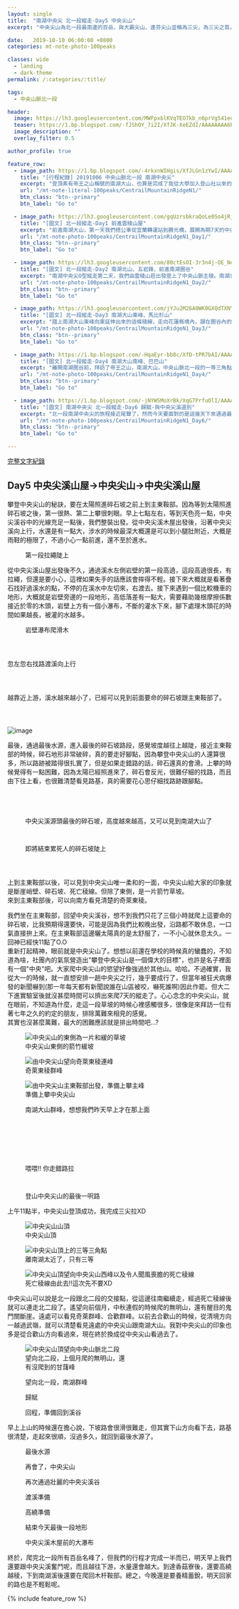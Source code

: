 ```yaml
---
layout: single
title:  "南湖中央尖 北一段縱走-Day5 中央尖山"
excerpt: "中央尖山為北一段最南邊的百岳，與大霸尖山、達芬尖山並稱為三尖，為三尖之首。今天要從中央尖溪山屋出發，爬上又長又陡的碎石坡，才能登上中央尖山。"

date:   2019-10-10 06:00:00 +0800
categories: mt-note-photo-100peaks

classes: wide
  - landing
  - dark-theme
permalink: /:categories/:title/

tags:
  - 中央山脈北一段

header:
  image: https://lh3.googleusercontent.com/MWFpxblKVqTEO7kb_n6prVg541edr6PSwLeisUNFtsf-my284EJqPd16dFNarGh_GIFaxE5KcSwaZ9lL4UQ=w2000-h1080
  teaser: https://1.bp.blogspot.com/-fJShOY_7i2I/XfJK-XeEZdI/AAAAAAAA6PQ/XuSZ3S7LVLQ8GHH1vcSEL0j-89DQDFM2ACLcBGAsYHQ/s640/_MG_3125.JPG
  image_description: ""
  overlay_filter: 0.5

author_profile: true

feature_row:
  - image_path: https://1.bp.blogspot.com/-4rkxnWIHgis/XfJLGn1zYwI/AAAAAAAA6QA/yr-OaGmWBBwIXJZcjCEhjD8JdE3Y28ZxQCLcBGAsYHQ/s640/_MG_3168.JPG
    title: "[行程紀錄] 20191006 中央山脈北一段 南湖中央尖"
    excerpt: "登頂素有帝王之山稱號的南湖大山，也算是完成了我從大學加入登山社以來的心願了。尤其在這秋高氣爽的天氣下，登上中央山脈北一段的最高峰，還有雲海相伴，先前四天揹著20多公斤重的背包，一步一步走上來的辛勞，在這一刻都值得了。"
    url: "/mt-note-literal-100peaks/CentrailMountainRidgeN1/"
    btn_class: "btn--primary"
    btn_label: "Go to"

  - image_path: https://lh3.googleusercontent.com/gqUzrsbkraQoLe0So4jRjbVM2B2gahQRCbU4_Cg9Cyrt4aKI8xZabmgPoxBlzGZh5KdbVSTfuZ01FNlllso=w640-h480
    title: "[圖文] 北一段縱走-Day1 前進雲稜山屋"
    excerpt: "前進南湖大山，第一天我們搭公車從宜蘭轉運站到勝光橋，展開為期7天的中央山脈北一段之旅。越過多家屯山，往雲稜山屋前進，今天的天氣非常的好，還可以看見蘭陽平原的雲海，希望未來7天能滿滿的收穫。"
    url: "/mt-note-photo-100peaks/CentrailMountainRidgeN1_Day1/"
    btn_class: "btn--primary"
    btn_label: "Go to"

  - image_path: https://lh3.googleusercontent.com/80ctEsOI-3r3n4j-OE_NeY4hUHR58RRrQjGB2uxcGcZjka9BiunVVdUVdHkIPk1-R3Y_P2HUSAG1dQsirJ4=w640-h480
    title: "[圖文] 北一段縱走-Day2 南湖北山、五岩鋒、前進南湖圈谷"
    excerpt: "南湖中央尖O型縱走第二天，我們由雲稜山莊出發登上了中央山脈主稜。南湖北山為中央山脈主稜上最北的一座百岳。今天可以清楚看見南湖大山與中央尖山的輪廓，這座山有著帝王之山的稱號，於此地可以感受到他的氣勢。"
    url: "/mt-note-photo-100peaks/CentrailMountainRidgeN1_Day2/"
    btn_class: "btn--primary"
    btn_label: "Go to"

  - image_path: https://lh3.googleusercontent.com/jYJu2M26A0WK0GXQdTXNYwXyfsGmyH0ffvoiQ2uzTADvDtEm9AYpR8NFaC82yMO-4FLEAUIgJvnmnvlj21M=w640-h480
    title: "[圖文] 北一段縱走-Day3 南湖大山東峰、馬比杉山"
    excerpt: "踏上南湖大山東峰向東延伸出來的這條稜線，走向花蓮縣境內，跟在圈谷內的景色很不一樣，兩旁是廣大海拔較低的中級山域。一早從山屋出發前往南湖大山東峰，通過上圈谷並翻越稜線後，迎接我們的是中央山脈東面的一片雲海。"
    url: "/mt-note-photo-100peaks/CentrailMountainRidgeN1_Day3/"
    btn_class: "btn--primary"
    btn_label: "Go to"

  - image_path: https://1.bp.blogspot.com/-HqaEyr-bb8c/XfD-tPR7bAI/AAAAAAAA6I0/Jf3M0XQkXXwGGXcmzUn75eRc5qCHcbTbgCLcBGAsYHQ/s640/_MG_2961.JPG
    title: "[圖文] 北一段縱走-Day4 南湖大山南峰、巴巴山"
    excerpt: "離開南湖圈谷前，拜訪了帝王之山，南湖大山，中央山脈北一段的一等三角點，於此遙望雪山，以及南方的中央尖山，稱霸於北台灣的三座名峰。"
    url: "/mt-note-photo-100peaks/CentrailMountainRidgeN1_Day4/"
    btn_class: "btn--primary"
    btn_label: "Go to"

  - image_path: https://1.bp.blogspot.com/-jNYWSMoXrBk/XqG7PrfuOlI/AAAAAAABC1w/NCqkRe1Xf84becyh-ukAh0j3lXxIMji_ACLcBGAsYHQ/s640/DSC_0873.jpg
    title: "[圖文] 南湖中央尖 北一段縱走-Day6 歸賦-與中央尖溪道別"
    excerpt: "北一段南湖中央尖的旅程接近尾聲了，然而今天要面對的是這幾天下來遇過最複雜的地形，有滑得要命的獨木橋，很陡的高繞加上很滑的橫渡。如果在這邊有個失手，可能較要去玩中央尖溪滑水道了。"
    url: "/mt-note-photo-100peaks/CentrailMountainRidgeN1_Day6/"
    btn_class: "btn--primary"
    btn_label: "Go to"

---
```



<a href="/mt-note-literal-100peaks/CentrailMountainRidgeN1/" class="btn btn--primary">完整文字紀錄</a>

## Day5 中央尖溪山屋->中央尖山->中央尖溪山屋


攀登中央尖山的秘訣，要在太陽照進碎石坡之前上到主東鞍部。因為等到太陽照進碎石坡之後，第一很熱、第二上攀很刺眼。早上七點左右，等到天色亮一點，中央尖溪谷中的光線充足一點後，我們整裝出發。從中央尖溪木屋出發後，沿著中央尖溪向上行，水還是有一點大，涉水的時候最深大概還是可以到小腿肚附近，大概是雨鞋的極限了，不過小心一點前進，還不至於進水。


<figure style="width: 70%" class="align-center">
  <img src="https://1.bp.blogspot.com/-83nFv82hBIQ/XqBlApT8IsI/AAAAAAABCs8/YwNKmvgt7VoiveZB6dj_5gVLDM-6kodOQCLcBGAsYHQ/s1600/DSC_0773.jpg" alt="">
  <figcaption> 第一段拉繩陡上 </figcaption>
</figure> 

從中央尖溪山屋出發後不久，通過溪水左側岩壁的第一段高遶，這段高遶很長，有拉繩，但還是要小心，這裡如果失手的話應該會摔得不輕。接下來大概就是看著疊石找好過溪水的點，不停的在溪水中左切來，右渡去。接下來遇到一個比較機車的地形，大概就是岩壁旁邊的一段地形，高低落差有一點大，需要藉助幾根摩擦係數接近於零的木頭，岩壁上方有一個小瀑布，不斷的灌水下來，腳下處理木頭花的時間如果越長，被灌的水越多。

<figure style="width: 70%" class="align-center">
  <img src="https://1.bp.blogspot.com/-hkAoUZCP2G8/XqBhLhS2GRI/AAAAAAABCpE/hjih3vF2qRwiQb3wiYQ7oJmQGvW1IYThACLcBGAsYHQ/s1600/DSC_0775.jpg" alt="">
  <figcaption> 岩壁瀑布爬滑木 </figcaption>
</figure> 

<figure style="width: 45%" class="align-left">
  <img src="https://1.bp.blogspot.com/-_uyMtLpf2pk/XqBlH9nxQ7I/AAAAAAABCtI/I5RDg9smXTQnwAeS0s4Zxxxn2pp4rNamwCLcBGAsYHQ/s640/DSC_0777.jpg" alt="">
  <figcaption>  </figcaption>
</figure> 

<figure style="width: 45%" class="align-right">
  <img src="https://1.bp.blogspot.com/-j-79gk_IWVY/XqBhLgfVheI/AAAAAAABCpA/Hvo0WDxjd6oTyQK-Af2HWLuRGmpFfK2agCLcBGAsYHQ/s640/DSC_0778.jpg" alt="">
  <figcaption>  </figcaption>
</figure> 

<figure class="align-center">
  <img src="https://1.bp.blogspot.com/-omhj2N6oz30/XqBhN0kvuwI/AAAAAAABCpM/INCQxsRoLAQ39xplSprNkCw3F1g-oNeyACLcBGAsYHQ/s1600/DSC_0783.jpg" alt="">
  <figcaption>  </figcaption>
</figure> 

忽左忽右找路渡溪向上行

<figure style="width: 45%" class="align-left">
  <img src="https://1.bp.blogspot.com/-NUUos3lRvyA/XqBlOHvtXyI/AAAAAAABCtM/0VIKoMkTYXocHXTPMtmdC2XRwaIkrLtNACLcBGAsYHQ/s640/DSC_0784.jpg" alt="">
  <figcaption>  </figcaption>
</figure> 

<figure style="width: 45%" class="align-right">
  <img src="https://1.bp.blogspot.com/-EkZAfaQkuCs/XqBlOIlrCtI/AAAAAAABCtQ/5L6XhcxS37ghZKyZ25G4xsiuPZYjhJxJACLcBGAsYHQ/s640/DSC_0786.jpg" alt="">
  <figcaption>  </figcaption>
</figure> 

<figure class="align-center">
  <img src="https://1.bp.blogspot.com/-TJyukzuie5M/XqBlk2vkaNI/AAAAAAABCtg/1E6RQC5B6C8GHpU2o4vQ5NlEboA3z3BkgCLcBGAsYHQ/s1600/DSC_0792.jpg" alt="">
  <figcaption>  </figcaption>
</figure> 

越靠近上游，溪水越來越小了，已經可以見到前面要命的碎石坡跟主東鞍部了。

<figure class="align-center">
  <img src="https://1.bp.blogspot.com/-B8iHqorpVHg/XqBll6JNYbI/AAAAAAABCto/mq2xektM-bEMnFAqHe-f4Or-SXUcHFVwQCLcBGAsYHQ/s1600/DSC_0790.jpg" alt="">
  <figcaption>  </figcaption>
</figure> 

<figure style="width: 45%" class="align-left">
  <img src="https://1.bp.blogspot.com/-doFGPKfCBsc/XqBlk2uy2lI/AAAAAAABCtk/m5Pvh46d0W0VE8YNsdf6Lptufh5RhvE7wCLcBGAsYHQ/s640/DSC_0789.jpg" alt="">
  <figcaption>  </figcaption>
</figure> 

<figure style="width: 45%" class="align-right">
  <img src="https://1.bp.blogspot.com/-sEyZCDaPZn8/XqBlm3bisyI/AAAAAAABCts/nu2y8eIOykEP3hrO7Vc4kGkhqM1aZsCXQCLcBGAsYHQ/s640/DSC_0793.jpg" alt="">
  <figcaption>  </figcaption>
</figure> 

![image](https://1.bp.blogspot.com/-GF4HO2y0LP0/XfJK5kYfb1I/AAAAAAAA6O0/3xAwNO_I5JICzs_PvAsmxRXXRIo0VHkVgCLcBGAsYHQ/s1600/_MG_3105.JPG)

最後，通過最後水源，進入最後的碎石坡路段，感覺坡度越往上越陡，接近主東鞍部的時候，碎石地形非常破碎，真的要走好腳點，因為攀登中央尖山的人還算很多，所以路跡被踏得很扎實了，但是如果走錯路的話，碎石還真的會滑。上攀的時候覺得有一點困難，因為太陽已經照進來了，碎石會反光，很難仔細的找路，而且由下往上看，也很難清楚看見路基，真的需要花心思仔細找路跡跟腳點。  

<figure style="width: 45%" class="align-left">
  <img src="https://1.bp.blogspot.com/-rfXhUY_O6fc/XfJK5Rvo3OI/AAAAAAAA6Ow/g2ikUq9TXb4H8cmZ7fp3dWwpaaPB0SXCgCLcBGAsYHQ/s640/_MG_3107.JPG" alt="">
  <figcaption>  </figcaption>
</figure> 

<figure style="width: 45%" class="align-right">
  <img src="https://1.bp.blogspot.com/-JSojyz0JvUE/XfJK5-KVFxI/AAAAAAAA6O4/UvFDvAQeznknngaS6vvlgLInADbZclC6wCLcBGAsYHQ/s640/_MG_3108.JPG" alt="">
  <figcaption>  </figcaption>
</figure> 

<figure style="width: 45%" class="align-left">
  <img src="https://1.bp.blogspot.com/-4OKtzxMaDZM/XfJK7cwYotI/AAAAAAAA6O8/hxLWK2kMDAcE2owRIr3zjEZAedBLvZhXwCLcBGAsYHQ/s640/_MG_3111.JPG" alt="">
  <figcaption>  </figcaption>
</figure> 

<figure style="width: 45%" class="align-right">
  <img src="https://1.bp.blogspot.com/-lU-cXVdZqcg/XfJK70fdDhI/AAAAAAAA6PA/nmnfHxaKCAA_W_v3fvuWfEvCe0gDX61rACLcBGAsYHQ/s640/_MG_3113.JPG" alt="">
  <figcaption>  </figcaption>
</figure> 

<figure class="align-center">
  <img src="https://1.bp.blogspot.com/-fJShOY_7i2I/XfJK-XeEZdI/AAAAAAAA6PQ/XuSZ3S7LVLQ8GHH1vcSEL0j-89DQDFM2ACLcBGAsYHQ/s1600/_MG_3125.JPG" alt="">
  <figcaption> 中央尖溪源頭最後的碎石坡，高度越來越高，又可以見到南湖大山了 </figcaption>
</figure> 

<figure style="width: 45%" class="align-left">
  <img src="https://1.bp.blogspot.com/-cDxSGgQbP6U/XfJK-5BDd3I/AAAAAAAA6PU/ehWNzXrV1bENpleXyRj_4Xjwip32pZ2bACLcBGAsYHQ/s640/_MG_3127.JPG" alt="">
  <figcaption>  </figcaption>
</figure> 

<figure style="width: 45%" class="align-right">
  <img src="https://1.bp.blogspot.com/-bq2KnBXcPHY/XfJK_pCs6MI/AAAAAAAA6PY/p3IJMMBMbeQr54J1LWYlsmhlh3WC_JXbQCLcBGAsYHQ/s640/_MG_3128.JPG" alt="">
  <figcaption>  </figcaption>
</figure> 

<figure class="align-center">
  <img src="https://1.bp.blogspot.com/-Y5bQA1Y6PdU/XfJLAT31ZhI/AAAAAAAA6Pc/6hkzAyIQNkcfqO3YI4DGdx2gT2B3WHtPgCLcBGAsYHQ/s1600/_MG_3145.JPG" alt="">
  <figcaption> 即將結束累死人的碎石坡陡上 </figcaption>
</figure> 

<figure style="width: 45%" class="align-left">
  <img src="https://1.bp.blogspot.com/-zb5qG_Hk5Hs/XfJLAyt1lRI/AAAAAAAA6Pg/0LEgJgv3Q70nLbvMSruoin4g7PcrMkiJQCLcBGAsYHQ/s640/_MG_3149.JPG" alt="">
  <figcaption>  </figcaption>
</figure> 

<figure style="width: 45%" class="align-right">
  <img src="https://1.bp.blogspot.com/-7YBZgELcHkU/XfJLBWHvH6I/AAAAAAAA6Pk/I32ihbqsOuk5BPU4vnzYYUuZ837plyMmwCLcBGAsYHQ/s640/_MG_3150.JPG" alt="">
  <figcaption>  </figcaption>
</figure> 

<figure class="align-center">
  <img src="https://1.bp.blogspot.com/-wq64HEsAqXI/XfJLCUgjDoI/AAAAAAAA6Po/cqAhAevHV48w510wdt-s4Y0yJcc8se6jgCLcBGAsYHQ/s1600/_MG_3152.JPG" alt="">
  <figcaption>  </figcaption>
</figure> 

上到主東鞍部以後，可以見到中央尖山唯一柔和的一面，中央尖山給大家的印象就是斷崖峭壁、碎石坡、死亡稜線。但除了東側，是一片箭竹草坡。  
來到主東鞍部後，可以向南方看見清楚的奇萊東稜。

我們坐在主東鞍部，回望中央尖溪谷，想不到我們只花了三個小時就爬上這要命的碎石坡，比我預期得還要快，可能是因為我們比較晚出發，沿路都不敢休息，一口氣直接拚上來。在主東鞍部這邊曬太陽真的是太舒服了，一不小心就休息太久。一回神已經快11點了O.O  
重新打起精神，眼前就是中央尖山了。想想以前還在學校的時候真的蠻蠢的，不知道為啥，社團內的氣氛營造出"攀登中央尖山是一個偉大的目標"，也許是名子裡面有一個"中央"吧。大家爬中央尖山的慾望好像強過於其他山。哈哈。不過確實，我從大一的時候，就一直想安排一趟中央尖之行，幾乎要成行了，但當年被狂犬病爆發的新聞嚇到(那一年每天都有新聞說誰在山區被咬，嚇死誰啊)因此作罷。但大二下進實驗室後就沒甚麼時間可以擠出來爬7天的縱走了。心心念念的中央尖山，就在眼前，不知道為什麼，走這一段草坡的時候心裡感觸很多，很像是來拜訪一位有著七年之久的約定的朋友，排除萬難來相見的感覺。  
其實也沒甚麼萬難，最大的困難應該就是排出時間吧...?  

<figure class="align-center">
  <img src="https://1.bp.blogspot.com/-ewxx7hFIcFw/XfJLE3_j1JI/AAAAAAAA6P4/7M9m90pEDi8mzaYBn8zNlNnsPvGD05yrwCLcBGAsYHQ/s1600/_MG_3158.JPG" alt="中央尖山的東側為一片和緩的草坡">
  <figcaption> 中央尖山東側的箭竹緩坡 </figcaption>
</figure> 

<figure class="align-center">
  <img src="https://1.bp.blogspot.com/-0nV2dsEAxHE/XfJLF1eTeMI/AAAAAAAA6P8/xTByIpBpXtE1Cp8IVMmRyfmByJ5lKGF8QCLcBGAsYHQ/s1600/_MG_3163.JPG" alt="由中央尖山望向奇萊東稜連峰">
  <figcaption> 奇萊東稜群峰 </figcaption>
</figure> 

<figure class="align-center">
  <img src="https://1.bp.blogspot.com/-wpjVYynuFao/XfJLD8suEQI/AAAAAAAA6Pw/TNDJwPV7BXgZBbkkyrXerY8ecddkphL_gCLcBGAsYHQ/s1600/_MG_3156.JPG" alt="由中央尖山主東鞍部出發，準備上攀主峰">
  <figcaption> 準備上攀中央尖山 </figcaption>
</figure> 

<figure class="align-center">
  <img src="https://1.bp.blogspot.com/-4rkxnWIHgis/XfJLGn1zYwI/AAAAAAAA6QA/yr-OaGmWBBwIXJZcjCEhjD8JdE3Y28ZxQCLcBGAsYHQ/s1600/_MG_3168.JPG" alt="">
  <figcaption> 南湖大山群峰，想想我們昨天早上才在那上面 </figcaption>
</figure> 

<figure class="align-center">
  <img src="https://1.bp.blogspot.com/-LYt4Yz7BGT4/XfJLHBl6VbI/AAAAAAAA6QE/klvtAGtvKvAK4pSD_6L-cJGhyDMT4I70QCLcBGAsYHQ/s1600/_MG_3169.JPG" alt="">
  <figcaption>  </figcaption>
</figure> 

<figure class="align-center">
  <img src="https://1.bp.blogspot.com/-aZuiL9ZyX18/XfJLI6U3EMI/AAAAAAAA6QQ/FPwySOoiER0x3Twb6Eyaazvh2NReo0DMwCLcBGAsYHQ/s1600/_MG_3179.JPG" alt="">
  <figcaption>  </figcaption>
</figure> 

<figure style="width: 45%" class="align-left">
  <img src="https://1.bp.blogspot.com/-jXOPBzmcGQ0/XfJLH2D_fUI/AAAAAAAA6QI/AaRmmbg2aq042fEj222bvpxr46Wnw5wlQCLcBGAsYHQ/s640/_MG_3172.JPG" alt="">
  <figcaption>  </figcaption>
</figure> 

<figure style="width: 45%" class="align-right">
  <img src="https://1.bp.blogspot.com/-AXSn_l_gXyM/XfJLIeEjfVI/AAAAAAAA6QM/dC9wBipDBd4AizotzZvtJe2wHACtIn9DQCLcBGAsYHQ/s640/_MG_3176.JPG" alt="">
  <figcaption>  </figcaption>
</figure> 

<figure style="width: 45%" class="align-left">
  <img src="https://1.bp.blogspot.com/-dCZUgD0XC8Q/XfJLKUv4BnI/AAAAAAAA6QY/C_i4qmOtO3o_pSQuHnuWh_LM_yhQr2_UwCLcBGAsYHQ/s640/_MG_3184.JPG" alt="">
  <figcaption>  </figcaption>
</figure> 

<figure style="width: 45%" class="align-right">
  <img src="https://1.bp.blogspot.com/-i3rlLy1WG1E/XfJLK4sJrxI/AAAAAAAA6Qc/CHPSZAyI0hIqyS6tbuYhU_cWIDRzL-F5ACLcBGAsYHQ/s640/_MG_3187.JPG" alt="">
  <figcaption>  </figcaption>
</figure> 

<figure class="align-center">
  <img src="https://1.bp.blogspot.com/-cfzk_k8RlLA/XfJLMC3qAZI/AAAAAAAA6Qg/f50mPu66c70XXGrKNzVR9DY09PIuHjxAACLcBGAsYHQ/s1600/_MG_3190.JPG" alt="">
  <figcaption>  </figcaption>
</figure> 

<figure class="align-center">
  <img src="https://1.bp.blogspot.com/-aPhTa8NZ6KY/XfJLO_TUwvI/AAAAAAAA6Qw/_O6omyxVcSoYtUSZnlmDRK0aJKlu46dzwCLcBGAsYHQ/s1600/_MG_3200.JPG" alt="">
  <figcaption> 喂喂!! 你走錯路拉 </figcaption>
</figure> 

<figure style="width: 45%" class="align-left">
  <img src="https://1.bp.blogspot.com/-TPrgey0i6Uo/XfJLNa3nwPI/AAAAAAAA6Qs/95UQQ9E2JWsePmC4d4-4K4vd5Hc2Rvw0wCLcBGAsYHQ/s640/_MG_3198.JPG" alt="">
  <figcaption>  </figcaption>
</figure> 

<figure style="width: 45%" class="align-right">
  <img src="https://1.bp.blogspot.com/-bzEQ7D30vs0/XfJLSWKdZOI/AAAAAAAA6RA/s_WY_esTFcoELKOvIPhOTQoZp4LGmwm-QCLcBGAsYHQ/s640/_MG_3210.JPG" alt="">
  <figcaption>  </figcaption>
</figure> 

<figure class="align-center">
  <img src="https://1.bp.blogspot.com/-7MaLAKolmho/XfJLTHbvoXI/AAAAAAAA6RI/1i9Xzsf_ObYZNad-Lh_V7F6vUCqbuXhnwCLcBGAsYHQ/s1600/_MG_3211.JPG" alt="">
  <figcaption> 登山中央尖山的最後一呎路 </figcaption>
</figure> 

上午11點半，中央尖山登頂成功，我完成三尖拉XD

<figure class="align-center">
  <img src="https://1.bp.blogspot.com/-zoIDj_IXX_g/XqGhbCgVr3I/AAAAAAABCy4/MskBUSv-FxELQVt9QVw9tgg8sW4aRoMFgCLcBGAsYHQ/s1600/_MG_3227.JPG" alt="中央尖山山頂">
  <figcaption> 中央尖山頂 </figcaption>
</figure> 

<figure class="align-center">
  <img src="https://1.bp.blogspot.com/-JDd9rw1dANs/XqGhepACR9I/AAAAAAABCy8/cqlPVsMeaecMQpt-ZubZFG1oiwJqlvoSwCLcBGAsYHQ/s1600/_MG_3237.JPG" alt="中央尖山頂上的三等三角點">
  <figcaption> 離南湖太近了，只有三等 </figcaption>
</figure> 

<figure class="align-center">
  <img src="https://1.bp.blogspot.com/-w66BZ6BWUy8/XqGhey0OtEI/AAAAAAABCzA/rAIu88qX-d48DYew-2OXKr-09u2ihFcugCLcBGAsYHQ/s1600/_MG_3232.JPG" alt="中央尖山頂望向中央尖山西峰以及令人聞風喪膽的死亡稜線">
  <figcaption> 死亡稜線由此去!!這次先不要XD </figcaption>
</figure> 

中央尖山可以說是北一段跟北二段的交接點，從這邊往南繼續走，經過死亡稜線後就可以連走北二段了。遙望向前個月，中秋連假的時候爬的無明山，還有醒目的鬼門關斷崖。遠處可以看見奇萊群峰、合歡群峰。以前去合歡山的時候，從清境方向一越過武嶺，就可以清楚看見遠處的中央尖山跟南湖大山。我對中央尖山的印象也多是從合歡山方向看過來，現在終於換成從中央尖山看過去了。

<figure style="width: 45%" class="align-left">
  <img src="https://1.bp.blogspot.com/-bARNVVpswGc/XqGhnejp76I/AAAAAAABCzE/nLelqB_LjeQVeARxiMbMeU3TyTT9NpcugCLcBGAsYHQ/s640/_MG_3239.JPG" alt="中央尖山頂望向中央山脈北二段">
  <figcaption> 望向北二段，上個月爬的無明山，還有沒爬到的甘藷峰 </figcaption>
</figure> 

<figure style="width: 45%" class="align-right">
  <img src="https://1.bp.blogspot.com/-hWDtzk78qe8/XqGhqb7IURI/AAAAAAABCzI/4iPJOG9KK6wsglIBn_RMBbuangCQrHL9wCLcBGAsYHQ/s640/_MG_3255.JPG" alt="">
  <figcaption> 望向北一段，南湖群峰 </figcaption>
</figure> 

<figure class="align-center">
  <img src="https://1.bp.blogspot.com/-eYp0GsvmuPo/XqGhxaSqfCI/AAAAAAABCzU/EnV8aTtl8aUnX07xzcecZ_TEgexKzUxkwCLcBGAsYHQ/s1600/_MG_3261.JPG" alt="">
  <figcaption> 歸賦 </figcaption>
</figure> 


<figure class="align-center">
  <img src="https://1.bp.blogspot.com/-5DUn7GSuK_E/XqGh7cr6QBI/AAAAAAABCzc/ogSfg1UtQeMZMWN0QHWw0VzpY0DlMaoLwCLcBGAsYHQ/s1600/_MG_3266.JPG" alt="">
  <figcaption> 回程，準備回到溪谷 </figcaption>
</figure> 

早上上山的時候還在擔心說，下坡路會很滑很難走，但其實下山方向看下去，路基很清楚，走起來很順，沒過多久，就回到最後水源了。

<figure style="width: 45%" class="align-left">
  <img src="https://1.bp.blogspot.com/-I_4RSzN3wlE/XqGh8eZPuaI/AAAAAAABCzg/pG7fpB6ocRQtZ3K5clqvpBeYQVa4GtL1wCLcBGAsYHQ/s640/_MG_3267.JPG" alt="">
  <figcaption> 最後水源 </figcaption>
</figure> 

<figure style="width: 45%" class="align-right">
  <img src="https://1.bp.blogspot.com/-0OSKwNw47pM/XqGh-wWrVRI/AAAAAAABCzo/8G5G-Ctvu786Vt5j3C1mC7ddi2ie6-4ZwCLcBGAsYHQ/s640/_MG_3268.JPG" alt="">
  <figcaption> 再會了，中央尖山 </figcaption>
</figure> 

<figure class="align-center">
  <img src="https://1.bp.blogspot.com/-pf8J7wxGPfk/XqGn_H0SR4I/AAAAAAABC0I/5SVDgbJ8XsIUwoxB-t5hjCsgLrqZoAj-QCLcBGAsYHQ/s1600/DSC_0826.jpg" alt="">
  <figcaption> 再次通過壯麗的中央尖溪谷 </figcaption>
</figure> 

<figure style="width: 45%" class="align-left">
  <img src="https://1.bp.blogspot.com/-TakRLX7graQ/XqGn-VBBGUI/AAAAAAABC0E/8tzWuq9vqXMDFRzgQCeOkO7sinMzxnuPgCLcBGAsYHQ/s1600/DSC_0828.jpg" alt="">
  <figcaption> 渡溪準備 </figcaption>
</figure> 

<figure style="width: 45%" class="align-right">
  <img src="https://1.bp.blogspot.com/-xHMZf_P_MVI/XqGoCuSNwCI/AAAAAAABC0M/WT6hlx3eKVYMHX3-gDnDWDqHZHeccCNEgCLcBGAsYHQ/s1600/DSC_0830.jpg" alt="">
  <figcaption> 高繞準備 </figcaption>
</figure> 

<figure class="align-center">
  <img src="https://1.bp.blogspot.com/-ZSGfnR-wO8E/XqGoEudbQsI/AAAAAAABC0Q/Bp5QR2rkpv8jNJBTp44Vxva7HakQ5aXGQCLcBGAsYHQ/s1600/DSC_0831.jpg" alt="">
  <figcaption> 結束今天最後一段地形 </figcaption>
</figure> 

<figure class="align-center">
  <img src="https://1.bp.blogspot.com/-Mldrw-wL2sw/XqGoFRfFGCI/AAAAAAABC0U/K4iWcZ3Dy24sCKmWxjmbijF4t4hFv348gCLcBGAsYHQ/s1600/DSC_0832.jpg" alt="">
  <figcaption> 中央尖溪木屋前的大瀑布 </figcaption>
</figure> 

終於，爬完北一段所有百岳名峰了，但我們的行程才完成一半而已，明天早上我們還要跟中央尖溪奮鬥呢，而且越往下游，水量還會越大。到達香菇寮後，還要高繞越稜，下到南湖溪後還要在爬回木杆鞍部。總之，今晚還是要養精蓄銳，明天回家的路也是不輕鬆呢。


{% include feature_row %}
